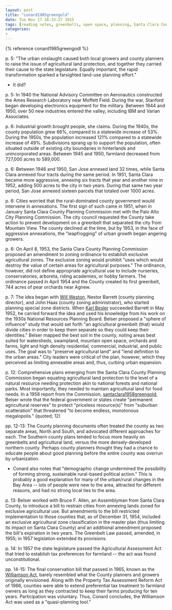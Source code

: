 ```yaml
---
layout: post
title: "conard1985greengold"
date: Tue Nov 17 16:33:27 2015
tags: [reading notes, greenbelts, open space, planning, Santa Clara County]
categories:
-
---
```


{% reference conard1985greengodl %}

p. 5: "The urban onslaught caused both local growers and county planners to
raise the issue of agricultural land protection, and together they carried
their cause to the state legislature. Equally important, the rapid
transformation sparked a farsighted land-use planning effort."

  * It did?

p. 5: In 1940 the National Advisory Committee on Aeronautics constructed the
Ames Research Laboratory near Moffett Field. During the war, Stanford began
developing electronics equipment for the military. Between 1944 and 1950, over
50 new industries entered the valley, including IBM and Varian Associates.

p. 6: Industrial growth brought people, she claims. During the 1940s, the
county population grew 66%, compared to a statewide increase of 53%. During
the 1950s, the population increased 121% compared to a statewide increase of
49%. Subdivisions sprang up to support the population, often situated outside
of existing city boundaries in hinterlands and unincorporated areas. Between
1945 and 1950, farmland decreased from 727,000 acres to 589,000.

p. 6: Between 1946 and 1950, San Jose annexed land 32 times, while Santa Clara
annexed four tracts during the same period. In 1951, Santa Clara became more
aggressive, annexing six tracts that year and another nine in 1952, adding 500
acres to the city in two years. During that same two year period, San Jose
annexed sixteen parcels that totaled over 1000 acres.

p. 6: Cities worried that the rural-dominated county government would
intervene in annexations. The first sign of such came in 1951, when in January
Santa Clara County Planning Commission met with the Palo Alto City Planning
Commission. The city council requested the County take action to prevent
development on a greenbelt that separated the city from Mountain View. The
county declined at the time, but by 1953, in the face of aggressive
annexations, the "leapfrogging" of urban growth began angering growers.

p. 6: On April 8, 1953, the Santa Clara County Planning Commission proposed an
amendment to zoning ordinance to establish exclusive agricultural zones. The
exclusive zoning would prohibit "uses which would destroy the value of certain
areas for agricultural purposes." The ordinance, however, did not define
appropriate agricultural use to include nurseries, conservatories, arboreta,
riding academies, or hobby farmers. The ordinance passed in April 1954 and the
County created its first greenbelt, 744 acres of pear orchards near Agnew.

p. 7: The idea began with [Will Weston](), Nestor Barrett (county planning
director), and John Haas (county zoning administrator), who started planning
special zone districts. When [Karl Besler]() succeeded Barrett in May 1952, he
carried forward the idea and used his knowledge from his work on the 1930s
National Resources Planning Board. Belser proposed a "sphere of influence"
study that would set forth "an agricultural greenbelt (that) would divide
cities in order to keep them separate so they could keep their identities."
Belser mapped the best soil in the county, noting areas best suited for
watersheds, swampland, mountain open space, orchards and farms, light and high
density residential, commercial, industrial, and public uses. The goal was to
"preserve agricultural land" and "lend definition to the urban areas." City
leaders were critical of the plan, however, which they perceived as limiting
annexable areas and, thus, curbing urban expansion.

p. 12: Comprehensive plans emerging from the Santa Clara County Planning
Commission began equating agricultural land protection to the level of a
natural resource needing protection akin to national forests and national
parks. Most importantly, they needed to maintain agricultural land for food
needs. In a 1958 report from the Commission, [santaclara1958greengold](),
Belser wrote that the federal government or states create "permanent
agricultural reserves" to protect "priceless resource(s)" from "suburban
scatteration" that threatened "to become endless, monotonous megalopolis."
(quoted; 12)

pp. 12-13: The County planning documents often treated the county as two
separate areas, North and South, and advocated different approaches for each.
The Southern county plans tended to focus more heavily on greenbelts and
agricultural land, versus the more densely-developed northern county. Perhaps
county planners thought they had a chance to educate people about good
planning before the entire county was overrun by urbanization.

  * Conard also notes that "demographic change undermined the possibility of
  forming strong, sustainable rural-based political action." This is probably
  a good explanation for many of the urban/rural changes in the Bay Area --
  lots of people were new to the area, attracted for different reasons, and
  had no strong local ties to the area.

p. 13: Belser worked with Bruce F. Allen, an Assemblyman from Santa Clara
County, to introduce a bill to restrain cities from annexing lands zoned for
exclusive agricultural use. But amendments to the bill restricted
implementation to those counties that, as of December 31, 1954, included an
exclusive agricultural zone classification in the master plan (thus limiting
its impact on Santa Clara County) and an additional amendment proposed the
bill's expiration in two years. The Greenbelt Law passed, amended, in 1955; in
1957 legislation extended its provisions.

p. 14: In 1957 the state legislature passed the Agricultural Assessment Act
that tried to establish tax preferences for farmland -- the act was found
unconstitutional.

pp. 14-15: The final conservation bill that passed in 1965, known as the
[Williamson Act](), barely resembled what the County planners and growers
originally envisioned. Along with the Property Tax Assessment Reform Act of
1966, counties were able to extend preferential tax treatment to farmland
owners as long as they contracted to keep their farms producing for ten years.
Participation was voluntary. Thus, Conard concludes, the Williamson Act was
used as a "quasi-planning tool."

